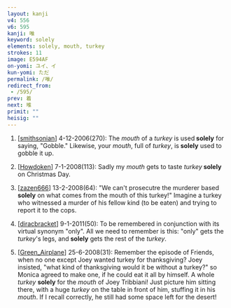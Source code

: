 ```yaml
---
layout: kanji
v4: 556
v6: 595
kanji: 唯
keyword: solely
elements: solely, mouth, turkey
strokes: 11
image: E594AF
on-yomi: ユイ、イ
kun-yomi: ただ
permalink: /唯/
redirect_from:
 - /595/
prev: 着
next: 堆
primit: ""
heisig: ""
---
```


1) [<a href="http://kanji.koohii.com/profile/smithsonian">smithsonian</a>] 4-12-2006(270): The <em>mouth</em> of a <em>turkey</em> is used<strong> solely</strong> for saying, &quot;Gobble.&quot; Likewise, your <em>mouth</em>, full of <em>turkey</em>, is<strong> solely</strong> used to gobble it up.

2) [<a href="http://kanji.koohii.com/profile/Howdoken">Howdoken</a>] 7-1-2008(113): Sadly my <em>mouth</em> gets to taste <em>turkey</em><strong> solely</strong> on Christmas Day.

3) [<a href="http://kanji.koohii.com/profile/zazen666">zazen666</a>] 13-2-2008(64): &quot;We can&#039;t prosecutre the murderer based<strong> solely</strong> on what comes from the mouth of this turkey!&quot; Imagine a turkey who witnessed a murder of his fellow kind (to be eaten) and trying to report it to the cops.

4) [<a href="http://kanji.koohii.com/profile/diracbracket">diracbracket</a>] 9-1-2011(50): To be remembered in conjunction with its virtual synonym &quot;only&quot;. All we need to remember is this: &quot;only&quot; gets the <em>turkey</em>&#039;s legs, and<strong> solely</strong> gets the rest of the <em>turkey</em>.

5) [<a href="http://kanji.koohii.com/profile/Green_Airplane">Green_Airplane</a>] 25-6-2008(31): Remember the episode of Friends, when no one except Joey wanted turkey for thanksgiving? Joey insisted, &quot;what kind of thanksgiving would it be without a turkey?&quot; so Monica agreed to make one, if he could eat it all by himself. A whole <em>turkey</em> <strong>solely</strong> for the <em>mouth</em> of Joey Tribbiani! Just picture him sitting there, with a huge <em>turkey</em> on the table in front of him, stuffing it in his <em>mouth</em>. If I recall correctly, he still had some space left for the desert!

